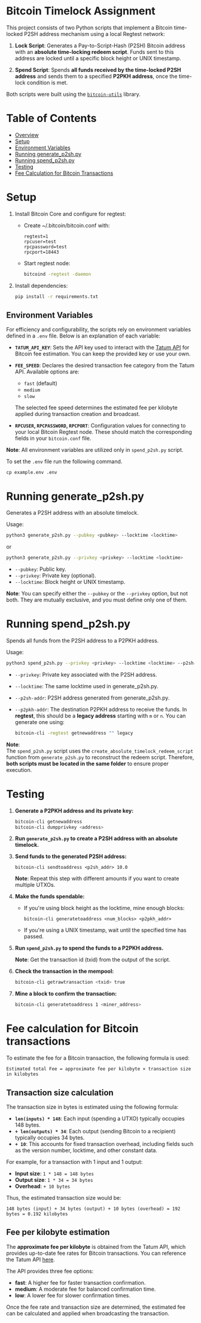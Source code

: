 # Bitcoin Timelock Assignment
This project consists of two Python scripts that implement a Bitcoin time-locked P2SH address mechanism using a local Regtest network:

1. **Lock Script**: Generates a Pay-to-Script-Hash (P2SH) Bitcoin address with an **absolute time-locking redeem script**. Funds sent to this address are locked until a specific block height or UNIX timestamp.

2. **Spend Script**: Spends **all funds received by the time-locked P2SH address** and sends them to a specified **P2PKH address**, once the time-lock condition is met.


Both scripts were built using the [`bitcoin-utils`](https://github.com/karask/python-bitcoin-utils) library.

# Table of Contents

- [Overview](#bitcoin-timelock-assignment)
- [Setup](#setup)
- [Environment Variables](#environment-variables)
- [Running generate_p2sh.py](#running-generate_p2shpy)
- [Running spend_p2sh.py](#running-spend_p2shpy)
- [Testing](#testing)
- [Fee Calculation for Bitcoin Transactions](#fee-calculation-for-bitcoin-transactions)

# Setup
1. Install Bitcoin Core and configure for regtest:
   - Create ~/.bitcoin/bitcoin.conf with:
      ```
      regtest=1
      rpcuser=test
      rpcpassword=test
      rpcport=18443
      ```
   - Start regtest node:
      ```sh
      bitcoind -regtest -daemon
      ```

2. Install dependencies:
   ```sh
   pip install -r requirements.txt
   ```

## Environment Variables

For efficiency and configurability, the scripts rely on environment variables defined in a `.env` file. Below is an explanation of each variable:

- **`TATUM_API_KEY`**: Sets the API key used to interact with the [Tatum API](https://docs.tatum.io/docs/btc-fee-estimate) for Bitcoin fee estimation. You can keep the provided key or use your own.

- **`FEE_SPEED`**: Declares the desired transaction fee category from the Tatum API. Available options are:
  - `fast` (default)
  - `medium`
  - `slow`

   The selected fee speed determines the estimated fee per kilobyte applied during transaction creation and broadcast.

- **`RPCUSER`, `RPCPASSWORD`, `RPCPORT`**: Configuration values for connecting to your local Bitcoin Regtest node. These should match the corresponding fields in your `bitcoin.conf` file.

**Note**: All environment variables are utilized only in `spend_p2sh.py` script. 

To set the `.env` file run the following command.
```
cp example.env .env
```

# Running generate_p2sh.py
Generates a P2SH address with an absolute timelock.

Usage:
```sh
python3 generate_p2sh.py --pubkey <pubkey> --locktime <locktime>
```
or
```sh
python3 generate_p2sh.py --privkey <privkey> --locktime <locktime>
```
- `--pubkey`: Public key.
- `--privkey`: Private key (optional).
- `--locktime`: Block height or UNIX timestamp.

**Note**: You can specify either the `--pubkey` or the `--privkey` option, but not both. They are mutually exclusive, and you must define only one of them.

# Running spend_p2sh.py
Spends all funds from the P2SH address to a P2PKH address.

Usage:
```sh
python3 spend_p2sh.py --privkey <privkey> --locktime <locktime> --p2sh-addr <p2sh_addr> --p2pkh-addr <p2pkh_addr>
```
- `--privkey`: Private key associated with the P2SH address.
- `--locktime`: The same locktime used in generate_p2sh.py.
- `--p2sh-addr`: P2SH address generated from generate_p2sh.py.
- `--p2pkh-addr`: The destination P2PKH address to receive the funds. In **regtest**, this should be a **legacy address** starting with `m` or `n`. You can generate one using:

   ```sh
   bitcoin-cli -regtest getnewaddress "" legacy
   ```

**Note**:  
The `spend_p2sh.py` script uses the `create_absolute_timelock_redeem_script` function from `generate_p2sh.py` to reconstruct the redeem script. Therefore, **both scripts must be located in the same folder** to ensure proper execution.

# Testing
1. **Generate a P2PKH address and its private key:**
   ```sh
   bitcoin-cli getnewaddress
   bitcoin-cli dumpprivkey <address>
   ```
2. **Run `generate_p2sh.py` to create a P2SH address with an absolute timelock.**
3. **Send funds to the generated P2SH address:**
   ```
   bitcoin-cli sendtoaddress <p2sh_addr> 10.0
   ```

   **Note**: Repeat this step with different amounts if you want to create multiple UTXOs.
4. **Make the funds spendable:**

   - If you're using block height as the locktime, mine enough blocks:
      ```
      bitcoin-cli generatetoaddress <num_blocks> <p2pkh_addr>
      ```
   - If you're using a UNIX timestamp, wait until the specified time has passed.
5. **Run `spend_p2sh.py` to spend the funds to a P2PKH address.**
   
   **Note**: Get the transaction id (txid) from the output of the script.
6. **Check the transaction in the mempool:**
   ```sh
   bitcoin-cli getrawtransaction <txid> true
   ```
7. **Mine a block to confirm the transaction:**
   ```sh
   bitcoin-cli generatetoaddress 1 <miner_address>
   ```



# Fee calculation for Bitcoin transactions
To estimate the fee for a Bitcoin transaction, the following formula is used:

```
Estimated total Fee = approximate fee per kilobyte × transaction size in kilobytes
```

## Transaction size calculation
The transaction size in bytes is estimated using the following formula:

- **`len(inputs) * 148`**: Each input (spending a UTXO) typically occupies 148 bytes.
- **`+ len(outputs) * 34`**: Each output (sending Bitcoin to a recipient) typically occupies 34 bytes.
- **`+ 10`**: This accounts for fixed transaction overhead, including fields such as the version number, locktime, and other constant data.

For example, for a transaction with 1 input and 1 output:
- **Input size**: `1 * 148 = 148 bytes`
- **Output size**: `1 * 34 = 34 bytes`
- **Overhead**: `+ 10 bytes`

Thus, the estimated transaction size would be:

`148 bytes (input) + 34 bytes (output) + 10 bytes (overhead) = 192 bytes = 0.192 kilobytes`

## Fee per kilobyte estimation

The **approximate fee per kilobyte** is obtained from the Tatum API, which provides up-to-date fee rates for Bitcoin transactions. You can reference the Tatum API [here](https://docs.tatum.io/docs/btc-fee-estimate).

The API provides three fee options:

- **fast**: A higher fee for faster transaction confirmation.
- **medium**: A moderate fee for balanced confirmation time.
- **low**: A lower fee for slower confirmation times.

Once the fee rate and transaction size are determined, the estimated fee can be calculated and applied when broadcasting the transaction.
